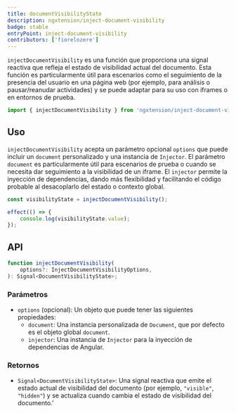 ```yaml
---
title: documentVisibilityState
description: ngxtension/inject-document-visibility
badge: stable
entryPoint: inject-document-visibility
contributors: ['fiorelozere']
---
```


`injectDocumentVisibility` es una función que proporciona una signal reactiva que refleja el estado de visibilidad actual del documento. Esta función es particularmente útil para escenarios como el seguimiento de la presencia del usuario en una página web (por ejemplo, para análisis o pausar/reanudar actividades) y se puede adaptar para su uso con iframes o en entornos de prueba.

```ts
import { injectDocumentVisibility } from 'ngxtension/inject-document-visibility';
```

## Uso

`injectDocumentVisibility` acepta un parámetro opcional `options` que puede incluir un `document` personalizado y una instancia de `Injector`. El parámetro `document` es particularmente útil para escenarios de prueba o cuando se necesita dar seguimiento a la visibilidad de un iframe. El `injector` permite la inyección de dependencias, dando más flexibilidad y facilitando el código probable al desacoplarlo del estado o contexto global.

```ts
const visibilityState = injectDocumentVisibility();

effect(() => {
	console.log(visibilityState.value);
});
```

## API

```ts
function injectDocumentVisibility(
	options?: InjectDocumentVisibilityOptions,
): Signal<DocumentVisibilityState>;
```

### Parámetros

- `options` (opcional): Un objeto que puede tener las siguientes propiedades:
  - `document`: Una instancia personalizada de `Document`, que por defecto es el objeto global `document`.
  - `injector`: Una instancia de `Injector` para la inyección de dependencias de Angular.

### Retornos

- `Signal<DocumentVisibilityState>`: Una signal reactiva que emite el estado actual de visibilidad del documento (por ejemplo, `"visible"`, `"hidden"`) y se actualiza cuando cambia el estado de visibilidad del documento.'
